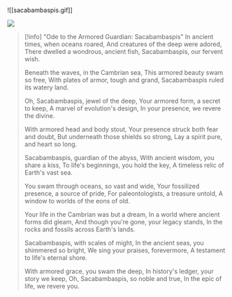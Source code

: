 ![[sacabambaspis.gif]]

![](https://www.youtube.com/watch?v=JlBDWXDGDzg)

> [!info]   "Ode to the Armored Guardian: Sacabambaspis"
> In ancient times, when oceans roared, And creatures of the deep were adored, There dwelled a wondrous, ancient fish, Sacabambaspis, our fervent wish.
> 
> Beneath the waves, in the Cambrian sea, This armored beauty swam so free, With plates of armor, tough and grand, Sacabambaspis ruled its watery land.
> 
> Oh, Sacabambaspis, jewel of the deep, Your armored form, a secret to keep, A marvel of evolution's design, In your presence, we revere the divine.
> 
> With armored head and body stout, Your presence struck both fear and doubt, But underneath those shields so strong, Lay a spirit pure, and heart so long.
> 
> Sacabambaspis, guardian of the abyss, With ancient wisdom, you share a kiss, To life's beginnings, you hold the key, A timeless relic of Earth's vast sea.
> 
> You swam through oceans, so vast and wide, Your fossilized presence, a source of pride, For paleontologists, a treasure untold, A window to worlds of the eons of old.
> 
> Your life in the Cambrian was but a dream, In a world where ancient forms did gleam, And though you're gone, your legacy stands, In the rocks and fossils across Earth's lands.
> 
> Sacabambaspis, with scales of might, In the ancient seas, you shimmered so bright, We sing your praises, forevermore, A testament to life's eternal shore.
> 
> With armored grace, you swam the deep, In history's ledger, your story we keep, Oh, Sacabambaspis, so noble and true, In the epic of life, we revere you.

